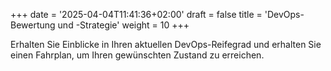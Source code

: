 +++
date = '2025-04-04T11:41:36+02:00'
draft = false
title = 'DevOps-Bewertung und -Strategie'
weight = 10
+++

Erhalten Sie Einblicke in Ihren aktuellen DevOps-Reifegrad und erhalten Sie einen Fahrplan, um Ihren gewünschten Zustand zu erreichen.
